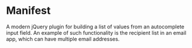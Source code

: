 Manifest
========

A modern jQuery plugin for building a list of values from an autocomplete input
field. An example of such functionality is the recipient list in an email app,
which can have multiple email addresses.
